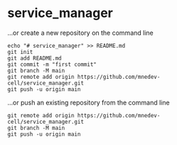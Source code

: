 # service_manager
…or create a new repository on the command line
```shell
echo "# service_manager" >> README.md
git init
git add README.md
git commit -m "first commit"
git branch -M main
git remote add origin https://github.com/mnedev-cell/service_manager.git
git push -u origin main
```
…or push an existing repository from the command line
```shell
git remote add origin https://github.com/mnedev-cell/service_manager.git
git branch -M main
git push -u origin main
```
